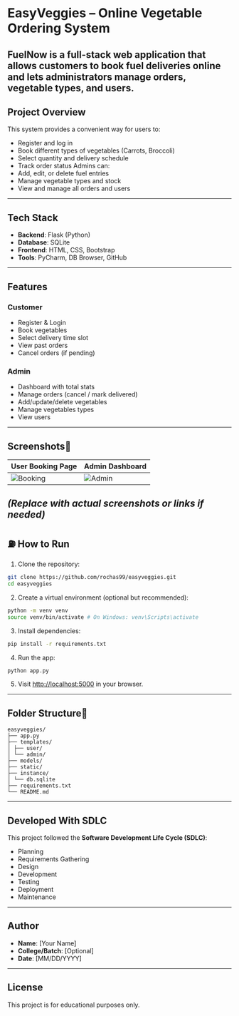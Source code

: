 # EasyVeggies – Online Vegetable Ordering System
FuelNow is a full-stack web application that allows customers to book fuel
deliveries online and lets administrators manage orders, vegetable types, and users.
---
## Project Overview
This system provides a convenient way for users to:
- Register and log in
- Book different types of vegetables (Carrots, Broccoli)
- Select quantity and delivery schedule
- Track order status
Admins can:
- Add, edit, or delete fuel entries
- Manage vegetable types and stock
- View and manage all orders and users
---
## Tech Stack
- **Backend**: Flask (Python)
- **Database**: SQLite
- **Frontend**: HTML, CSS, Bootstrap
- **Tools**: PyCharm, DB Browser, GitHub
---
## Features
### Customer
- Register & Login
- Book vegetables 
- Select delivery time slot
- View past orders
- Cancel orders (if pending)
### Admin
- Dashboard with total stats
- Manage orders (cancel / mark delivered)
- Add/update/delete vegetables
- Manage vegetables types
- View users
---
## Screenshots
| User Booking Page | Admin Dashboard |
|-------------------|------------------|
| ![Booking](uploads/booking.png) | ![Admin](uploads/admin_dashboard.png) |
_(Replace with actual screenshots or links if needed)_
---
## ⛽ How to Run
1. Clone the repository:
```bash
git clone https://github.com/rochas99/easyveggies.git
cd easyveggies
```
2. Create a virtual environment (optional but recommended):
```bash
python -m venv venv
source venv/bin/activate # On Windows: venv\Scripts\activate
```
3. Install dependencies:
```bash
pip install -r requirements.txt
```
4. Run the app:
```bash
python app.py
```
5. Visit [http://localhost:5000](http://localhost:5000) in your browser.
---
## Folder Structure
```
easyveggies/
├── app.py
├── templates/
│ ├── user/
│ └── admin/
├── models/
├── static/
├── instance/
│ └── db.sqlite
├── requirements.txt
└── README.md
```
---
##  Developed With SDLC
This project followed the **Software Development Life Cycle (SDLC)**:
- Planning
- Requirements Gathering
- Design
- Development
- Testing
- Deployment
- Maintenance
---
##  Author
- **Name**: [Your Name]
- **College/Batch**: [Optional]
- **Date**: [MM/DD/YYYY]
---
##  License
This project is for educational purposes only.